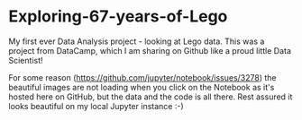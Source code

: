 # Exploring-67-years-of-Lego
My first ever Data Analysis project - looking at Lego data. This was a project from DataCamp, which I am sharing on Github like a proud little Data Scientist!

For some reason (https://github.com/jupyter/notebook/issues/3278) the beautiful images are not loading when you click on the Notebook as it's hosted here on GitHub, but the data and the code is all there. Rest assured it looks beautiful on my local Jupyter instance :-)

